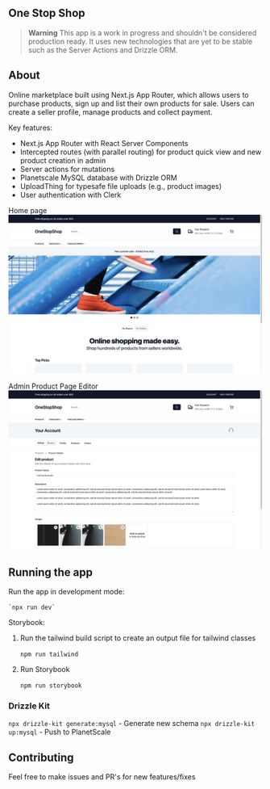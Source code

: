 ## One Stop Shop

> **Warning**
> This app is a work in progress and shouldn't be considered production ready. It uses new technologies that are yet to be stable such as the Server Actions and Drizzle ORM.

## About

Online marketplace built using Next.js App Router, which allows users to purchase products, sign up and list their own products for sale. Users can create a seller profile, manage products and collect payment.

Key features:

- Next.js App Router with React Server Components
- Intercepted routes (with parallel routing) for product quick view and new product creation in admin
- Server actions for mutations
- Planetscale MySQL database with Drizzle ORM
- UploadThing for typesafe file uploads (e.g., product images)
- User authentication with Clerk

Home page
![Home page](/.github/images/home.jpeg?raw=0)

Admin Product Page Editor
![Admin Product Page Editor](/.github/images/product-admin.jpeg?raw=0)

## Running the app

Run the app in development mode:

    `npx run dev`

Storybook:

1. Run the tailwind build script to create an output file for tailwind classes

   `npm run tailwind`

2. Run Storybook

   `npm run storybook`

### Drizzle Kit

`npx drizzle-kit generate:mysql` - Generate new schema
`npx drizzle-kit up:mysql` - Push to PlanetScale

## Contributing

Feel free to make issues and PR's for new features/fixes

